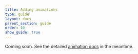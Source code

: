 ```yaml
---
title: Adding animations
type: guide
layout: docs
parent_section: guide
order: 10
show_guide: true
---
```


Coming soon. See the detailed [animation docs](../core/animation.html) in the meantime.
